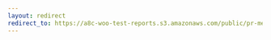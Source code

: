 ```yaml
---
layout: redirect
redirect_to: https://a8c-woo-test-reports.s3.amazonaws.com/public/pr-merge/39988/e2e/index.html
---
```

